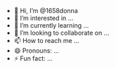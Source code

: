 - 👋 Hi, I’m @1658donna
- 👀 I’m interested in ...
- 🌱 I’m currently learning ...
- 💞️ I’m looking to collaborate on ...
- 📫 How to reach me ...
- 😄 Pronouns: ...
- ⚡ Fun fact: ...

<!---
1658donna/1658donna is a ✨ special ✨ repository because its `README.md` (this file) appears on your GitHub profile.
You can click the Preview link to take a look at your changes.
--->
